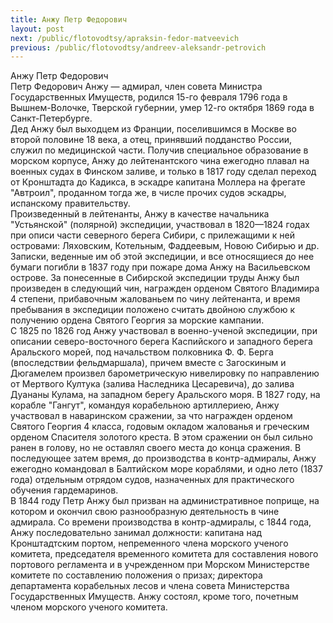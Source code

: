 ```yaml
---
title: Анжу Петр Федорович
layout: post
next: /public/flotovodtsy/apraksin-fedor-matveevich
previous: /public/flotovodtsy/andreev-aleksandr-petrovich
---
```


Анжу Петр Федорович  
Петр Федорович Анжу — адмирал, член совета Министра Государственных Имуществ, родился 15-го февраля 1796 года в Вышнем-Волочке, Тверской губернии, умер 12-го октября 1869 года в Санкт-Петербурге.   
Дед Анжу был выходцем из Франции, поселившимся в Москве во второй половине 18 века, а отец, принявший подданство России, служил по медицинской части. Получив специальное образование в морском корпусе, Анжу до лейтенантского чина ежегодно плавал на военных судах в Финском заливе, и только в 1817 году сделал переход от Кронштадта до Кадикса, в эскадре капитана Моллера на фрегате "Автроил", проданном тогда же, в числе прочих судов эскадры, испанскому правительству.   
Произведенный в лейтенанты, Анжу в качестве начальника "Устьянской" (полярной) экспедиции, участвовал в 1820—1824 годах при описи части северного берега Сибири, с прилежащими к ней островами: Ляховским, Котельным, Фаддеевым, Новою Сибирью и др. Записки, веденные им об этой экспедиции, и все относящиеся до нее бумаги погибли в 1837 году при пожаре дома Анжу на Васильевском острове. За понесенные в Сибирской экспедиции труды Анжу был произведен в следующий чин, награжден орденом Святого Владимира 4 степени, прибавочным жалованьем по чину лейтенанта, и время пребывания в экспедиции положено считать двойною службою к получению ордена Святого Георгия за морские кампании.   
С 1825 по 1826 год Анжу участвовал в военно-ученой экспедиции, при описании северо-восточного берега Каспийского и западного берега Аральского морей, под начальством полковника Ф. Ф. Берга (впоследствии фельдмаршала), причем вместе с Загоскиным и Дюгамелем произвел барометрическую нивелировку по направлению от Мертвого Култука (залива Наследника Цесаревича), до залива Дуананы Кулама, на западном берегу Аральского моря. В 1827 году, на корабле "Гангут", командуя корабельною артиллериею, Анжу участвовал в наваринском сражении, за что награжден орденом Святого Георгия 4 класса, годовым окладом жалованья и греческим орденом Спасителя золотого креста. В этом сражении он был сильно ранен в голову, но не оставлял своего места до конца сражения. В последующее затем время, до производства в контр-адмиралы, Анжу ежегодно командовал в Балтийском море кораблями, и одно лето (1837 года) отдельным отрядом судов, назначенных для практического обучения гардемаринов.   
В 1844 году Петр Анжу был призван на административное поприще, на котором и окончил свою разнообразную деятельность в чине адмирала. Со времени производства в контр-адмиралы, с 1844 года, Анжу последовательно занимал должности: капитана над Кронштадтским портом, непременного члена морского ученого комитета, председателя временного комитета для составления нового портового регламента и в учрежденном при Морском Министерстве комитете по составлению положения о призах; директора департамента корабельных лесов и члена совета Министерства Государственных Имуществ. Анжу состоял, кроме того, почетным членом морского ученого комитета.  
 